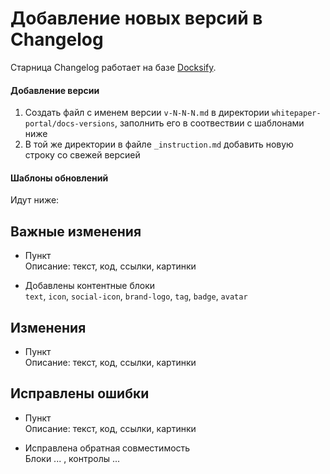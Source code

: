 # Добавление новых версий в Changelog  

Старница Changelog работает на базе [Docksify](https://docsify.js.org/#/?id=docsify).

#### Добавление версии  
1.  Создать файл с именем версии `v-N-N-N.md` в директории  `whitepaper-portal/docs-versions`, заполнить его в соотвествии с шаблонами ниже
2.  В той же директории в файле `_instruction.md` добавить новую строку со свежей версией

#### Шаблоны обновлений

Идут ниже:

<!-- шаблон для Мажорных версий -->
## Важные изменения  

- Пункт  
Описание: текст, код, ссылки, картинки

- Добавлены контентные блоки  
`text`, `icon`, `social-icon`, `brand-logo`, `tag`, `badge`, `avatar`
<!-- шаблон для Мажорных версий -->

<!-- шаблон для Минорных версий -->
## Изменения  

- Пункт  
Описание: текст, код, ссылки, картинки
<!-- шаблон для Минорных версий -->

<!-- шаблон для Патчей -->
## Исправлены ошибки  

- Пункт  
Описание: текст, код, ссылки, картинки

- Исправлена обратная совместимость  
Блоки ... , контролы ...
<!-- шаблон для Патчей -->
